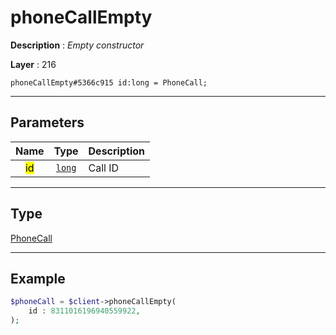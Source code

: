 # phoneCallEmpty

**Description** : *Empty constructor*

**Layer** : 216

```tl
phoneCallEmpty#5366c915 id:long = PhoneCall;
```

---

## Parameters

| Name | Type | Description |
| :---: | :---: | :--- |
| <mark>id</mark> | [`long`](type/long) | Call ID |

---

## Type

[PhoneCall](type/PhoneCall)

---

## Example

```php
$phoneCall = $client->phoneCallEmpty(
	id : 8311016196940559922,
);
```